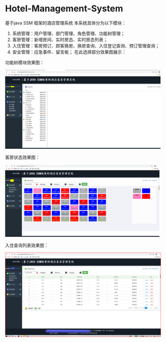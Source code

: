 # Hotel-Management-System
基于java SSM 框架的酒店管理系统
本系统具体分为以下模块：
 1. 系统管理：用户管理、部门管理、角色管理、功能树管理；
 2. 客房管理：新增房间、实时房态、实时房态列表；
 3. 入住管理：客房预订、顾客换房、换房查询、入住登记查询、预订管理查询；
 4. 安全管理：应急事件、留言板；
 在此选择部分效果图展示：
 
功能树模块效果图：

![image](https://github.com/humengkun/Hotel-Management-System/blob/master/images/%E5%8A%9F%E8%83%BD%E6%A0%91.jpg)

客房状态效果图：

![image](https://github.com/humengkun/Hotel-Management-System/blob/master/images/%E5%AE%A2%E6%88%BF%E7%8A%B6%E6%80%81%E5%9B%BE.png)

入住查询列表效果图：

![image](https://github.com/humengkun/Hotel-Management-System/blob/master/images/%E5%85%A5%E4%BD%8F%E6%9F%A5%E8%AF%A2%E5%88%97%E8%A1%A8.png)
